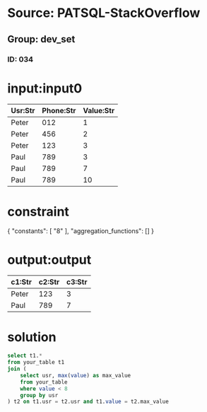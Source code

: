 # Source: PATSQL-StackOverflow
## Group: dev_set
### ID: 034

# input:input0

| Usr:Str | Phone:Str | Value:Str |
|---|---|---|
| Peter | 012 | 1 |
| Peter | 456 | 2 |
| Peter | 123 | 3 |
| Paul | 789 | 3 |
| Paul | 789 | 7 |
| Paul | 789 | 10 |

# constraint

{
  "constants": [
    "8"
  ],
  "aggregation_functions": []
}

# output:output

| c1:Str | c2:Str | c3:Str |
|---|---|---|
| Peter | 123 | 3 |
| Paul | 789 | 7 |

# solution

```sql
select t1.*
from your_table t1
join (
    select usr, max(value) as max_value
    from your_table
    where value < 8
    group by usr
) t2 on t1.usr = t2.usr and t1.value = t2.max_value
```
